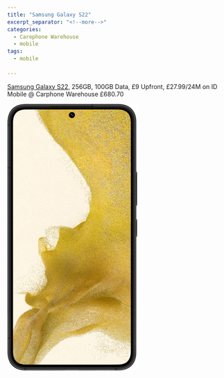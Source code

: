 ```yaml
---
title: "Samsung Galaxy S22"
excerpt_separator: "<!--more-->"
categories:
  - Carephone Warehouse
  - mobile
tags:
  - mobile

---
```

[Samsung Galaxy S22](https://www.carphonewarehouse.com/samsung-galaxy-s22-256gb-phantom-black/deals?tariffcode=IDM5X270&amp;giftcode=IDMIDCON&amp;productcode=IDMS22256BLA), 256GB, 100GB Data, £9 Upfront, £27.99/24M on ID Mobile @
Carphone Warehouse
£680.70
<!--more-->
<img src="/assets/images/s22.png" alt="Samsung Galaxy S22" class="align-left">
